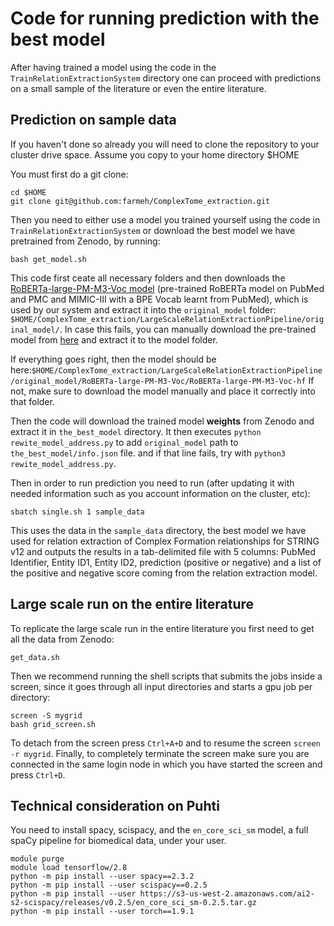 # Code for running prediction with the best model

After having trained a model using the code in the `TrainRelationExtractionSystem` directory one can proceed with predictions on a small sample of the literature or even the entire literature. 

## Prediction on sample data

If you haven't done so already you will need to clone the repository to your cluster drive space. Assume you copy to your home directory $HOME

You must first do a git clone:
```
cd $HOME
git clone git@github.com:farmeh/ComplexTome_extraction.git
```

Then you need to either use a model you trained yourself using the code in `TrainRelationExtractionSystem` or download the best model we have pretrained from Zenodo, by running: 
```
bash get_model.sh
```
This code first ceate all necessary folders and then downloads the [RoBERTa-large-PM-M3-Voc model](https://dl.fbaipublicfiles.com/biolm/RoBERTa-large-PM-M3-Voc-hf.tar.gz) (pre-trained RoBERTa model on PubMed and PMC and MIMIC-III with a BPE Vocab learnt from PubMed),
which is used by our system and extract it into the `original_model` folder: `$HOME/ComplexTome_extraction/LargeScaleRelationExtractionPipeline/original_model/`.
In case this fails, you can manually download the pre-trained model from [here](https://github.com/facebookresearch/bio-lm/blob/main/README.md) and extract it to the model folder.

If everything goes right, then the model should be here:`$HOME/ComplexTome_extraction/LargeScaleRelationExtractionPipeline/original_model/RoBERTa-large-PM-M3-Voc/RoBERTa-large-PM-M3-Voc-hf`
If not, make sure to download the model manually and place it correctly into that folder.

Then the code will download the trained model **weights** from Zenodo and extract it in `the_best_model` directory. 
It then executes `python rewite_model_address.py` to add `original_model` path to `the_best_model/info.json` file.
and if that line fails, try with `python3 rewite_model_address.py`.


Then in order to run prediction you need to run (after updating it with needed information such as you account information on the cluster, etc):
```
sbatch single.sh 1 sample_data
```

This uses the data in the `sample_data` directory, the best model we have used for relation extraction of Complex Formation relationships for STRING v12 and outputs the results in a tab-delimited file with 5 columns: PubMed Identifier, Entity ID1, Entity ID2, prediction (positive or negative) and a list of the positive and negative score coming from the relation extraction model. 

## Large scale run on the entire literature

To replicate the large scale run in the entire literature you first need to get all the data from Zenodo:
```
get_data.sh
```
Then we recommend running the shell scripts that submits the jobs inside a screen, since it goes through all input directories and starts a gpu job per directory: 
```
screen -S mygrid
bash grid_screen.sh
```

To detach from the screen press `Ctrl+A+D` and to resume the screen `screen -r mygrid`. Finally, to completely terminate the screen make sure you are connected in the same login node in which you have started the screen and press `Ctrl+D`.

## Technical consideration on Puhti

You need to install spacy, scispacy, and the `en_core_sci_sm` model, a full spaCy pipeline for biomedical data, under your user.

```
module purge
module load tensorflow/2.8
python -m pip install --user spacy==2.3.2
python -m pip install --user scispacy==0.2.5
python -m pip install --user https://s3-us-west-2.amazonaws.com/ai2-s2-scispacy/releases/v0.2.5/en_core_sci_sm-0.2.5.tar.gz
python -m pip install --user torch==1.9.1
```


